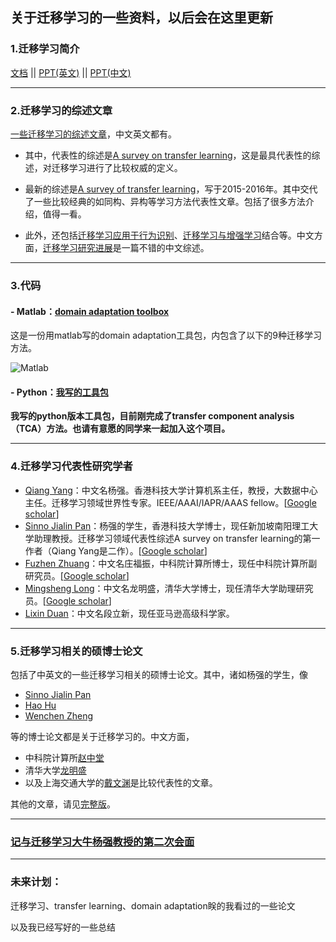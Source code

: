 ## 关于迁移学习的一些资料，以后会在这里更新

### 1.迁移学习简介

[文档](https://github.com/jindongwang/transferlearning/blob/master/doc/%E8%BF%81%E7%A7%BB%E5%AD%A6%E4%B9%A0%E7%AE%80%E4%BB%8B.md)   ||   [PPT(英文)](https://github.com/jindongwang/transferlearning/blob/master/doc/TransferLearning.pdf)   ||  [PPT(中文)](https://github.com/jindongwang/transferlearning/blob/master/doc/%E8%BF%81%E7%A7%BB%E5%AD%A6%E4%B9%A0_zh-cn.pdf)

- - -

### 2.迁移学习的综述文章

[一些迁移学习的综述文章](https://github.com/jindongwang/transferlearning/tree/master/paper/survey)，中文英文都有。

- 其中，代表性的综述是[A survey on transfer learning](https://github.com/jindongwang/transferlearning/blob/master/paper/survey/A%20survey%20on%20transfer%20learning_Pan_Yang_2010.pdf)，这是最具代表性的综述，对迁移学习进行了比较权威的定义。

- 最新的综述是[A survey of transfer learning](https://github.com/jindongwang/transferlearning/blob/master/paper/survey/A%20survey%20of%20transfer%20learning_Weiss%20et%20al_2016.pdf)，写于2015-2016年。其中交代了一些比较经典的如同构、异构等学习方法代表性文章。包括了很多方法介绍，值得一看。

- 此外，还包括[迁移学习应用于行为识别](https://github.com/jindongwang/transferlearning/blob/master/paper/survey/Transfer%20learning%20for%20activity%20recognition%20-%20a%20survey_Cook%20et%20al_2013.pdf)、[迁移学习与增强学习](https://github.com/jindongwang/transferlearning/blob/master/paper/survey/Transfer%20Learning%20for%20Reinforcement%20Learning%20Domains_Taylor_Stone_2009.pdf)结合等。中文方面，[迁移学习研究进展](https://github.com/jindongwang/transferlearning/blob/master/paper/survey/%E8%BF%81%E7%A7%BB%E5%AD%A6%E4%B9%A0%E7%A0%94%E7%A9%B6%E8%BF%9B%E5%B1%95_Zhuang%20et%20al_2010.pdf)是一篇不错的中文综述。


- - -

### 3.代码

#### - Matlab：[domain adaptation toolbox](https://github.com/viggin/domain-adaptation-toolbox)

这是一份用matlab写的domain adaptation工具包，内包含了以下的9种迁移学习方法。

![Matlab](https://raw.githubusercontent.com/jindongwang/transferlearning/master/png/matlab.png)

#### - Python：[我写的工具包](https://github.com/jindongwang/transferlearning/tree/master/code/python)

**我写的python版本工具包，目前刚完成了transfer component analysis （TCA）方法。也请有意愿的同学来一起加入这个项目。**


- - -

### 4.迁移学习代表性研究学者

- [Qiang Yang](http://www.cs.ust.hk/~qyang/)：中文名杨强。香港科技大学计算机系主任，教授，大数据中心主任。迁移学习领域世界性专家。IEEE/AAAI/IAPR/AAAS fellow。[[Google scholar](https://scholar.google.com/citations?user=1LxWZLQAAAAJ&hl=zh-CN)]
- [Sinno Jialin Pan](http://www.ntu.edu.sg/home/sinnopan/)：杨强的学生，香港科技大学博士，现任新加坡南阳理工大学助理教授。迁移学习领域代表性综述A survey on transfer learning的第一作者（Qiang Yang是二作）。[[Google scholar](https://scholar.google.com/citations?user=P6WcnfkAAAAJ&hl=zh-CN)]
- [Fuzhen Zhuang](http://www.intsci.ac.cn/users/zhuangfuzhen/)：中文名庄福振，中科院计算所博士，现任中科院计算所副研究员。[[Google scholar](https://scholar.google.com/citations?user=klJBYrAAAAAJ&hl=zh-CN&oi=ao)]
- [Mingsheng Long](http://ise.thss.tsinghua.edu.cn/~mlong/)：中文名龙明盛，清华大学博士，现任清华大学助理研究员。[[Google scholar](https://scholar.google.com/citations?view_op=search_authors&mauthors=mingsheng+long&hl=zh-CN&oi=ao)]
- [Lixin Duan](http://www.lxduan.info/)：中文名段立新，现任亚马逊高级科学家。

- - -

### 5.迁移学习相关的硕博士论文

包括了中英文的一些迁移学习相关的硕博士论文。其中，诸如杨强的学生，像

- [Sinno Jialin Pan](https://github.com/jindongwang/transferlearning/blob/master/paper/%E7%A1%95%E5%8D%9A%E5%A3%AB%E8%AE%BA%E6%96%87/%5BPhDThesis10%5DFeature-based%20Transfer%20Learning%20with%20Real-world%20Applications.pdf_.pdf)
- [Hao Hu](https://github.com/jindongwang/transferlearning/blob/master/paper/%E7%A1%95%E5%8D%9A%E5%A3%AB%E8%AE%BA%E6%96%87/Learning-based%20Human%20activity%20recognition.pdf_.pdf)
- [Wenchen Zheng](https://github.com/jindongwang/transferlearning/blob/master/paper/%E7%A1%95%E5%8D%9A%E5%A3%AB%E8%AE%BA%E6%96%87/Learning%20with%20Limited%20Data%20in%20Sensor-based%20Human%20Behavior%20Perdiction.pdf_.pdf)

等的博士论文都是关于迁移学习的。中文方面，

- 中科院计算所[赵中堂](https://github.com/jindongwang/transferlearning/blob/master/paper/%E7%A1%95%E5%8D%9A%E5%A3%AB%E8%AE%BA%E6%96%87/%E8%87%AA%E9%80%82%E5%BA%94%E8%A1%8C%E4%B8%BA%E8%AF%86%E5%88%AB%E4%B8%AD%E7%9A%84%E8%BF%81%E7%A7%BB%E5%AD%A6%E4%B9%A0%E6%96%B9%E6%B3%95%E7%A0%94%E7%A9%B6_%E8%B5%B5%E4%B8%AD%E5%A0%82.pdf_.pdf)
- 清华大学[龙明盛](https://github.com/jindongwang/transferlearning/blob/master/paper/%E7%A1%95%E5%8D%9A%E5%A3%AB%E8%AE%BA%E6%96%87/%E8%BF%81%E7%A7%BB%E5%AD%A6%E4%B9%A0%E9%97%AE%E9%A2%98%E4%B8%8E%E6%96%B9%E6%B3%95%E7%A0%94%E7%A9%B6_%E9%BE%99%E6%98%8E%E7%9B%9B_.pdf)
- 以及上海交通大学的[戴文渊](https://github.com/jindongwang/transferlearning/blob/master/paper/%E7%A1%95%E5%8D%9A%E5%A3%AB%E8%AE%BA%E6%96%87/%E5%9F%BA%E4%BA%8E%E5%AE%9E%E4%BE%8B%E5%92%8C%E7%89%B9%E5%BE%81%E7%9A%84%E8%BF%81%E7%A7%BB%E5%AD%A6%E4%B9%A0%E7%AE%97%E6%B3%95%E7%A0%94%E7%A9%B6_%E6%88%B4%E6%96%87%E6%B8%8A.caj)是比较代表性的文章。

其他的文章，请见[完整版](https://github.com/jindongwang/transferlearning/tree/master/paper/%E7%A1%95%E5%8D%9A%E5%A3%AB%E8%AE%BA%E6%96%87)。

- - -

### [记与迁移学习大牛杨强教授的第二次会面](https://zhuanlan.zhihu.com/p/26260083)

- - -


### 未来计划：

迁移学习、transfer learning、domain adaptation眹的我看过的一些论文

以及我已经写好的一些总结